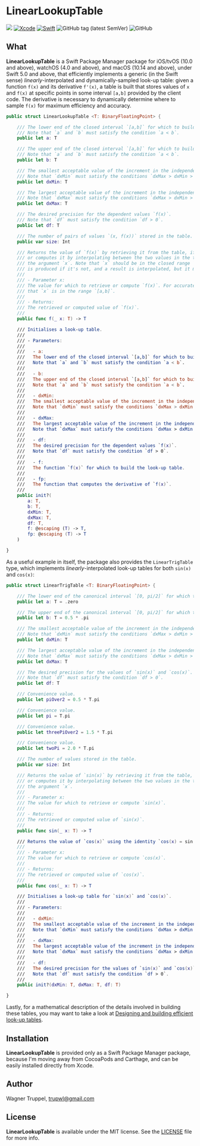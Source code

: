 # LinearLookupTable
![](https://img.shields.io/badge/platforms-iOS%2010%20%7C%20tvOS%2010%20%7C%20watchOS%204%20%7C%20macOS%2010.14-red)
[![Xcode](https://img.shields.io/badge/Xcode-11-blueviolet.svg)](https://developer.apple.com/xcode)
[![Swift](https://img.shields.io/badge/Swift-5.0-orange.svg)](https://swift.org)
![GitHub tag (latest SemVer)](https://img.shields.io/github/v/tag/wltrup/LinearLookupTable)
![GitHub](https://img.shields.io/github/license/wltrup/LinearLookupTable)

## What

**LinearLookupTable** is a Swift Package Manager package for iOS/tvOS (10.0 and above), watchOS (4.0 and above), and macOS (10.14 and above), under Swift 5.0 and above,  that efficiently implements a generic (in the Swift sense) *linearly*-interpolated and dynamically-sampled look-up table: given a function `f(x)` and its derivative `f'(x)`, a table is built that stores values of `x` and `f(x)` at specific points in some interval `[a,b]` provided by the client code. The derivative is necessary to dynamically determine  where to sample `f(x)` for maximum efficiency and accuracy.

```swift
public struct LinearLookupTable <T: BinaryFloatingPoint> {

    /// The lower end of the closed interval `[a,b]` for which to build the look-up table.
    /// Note that `a` and `b` must satisfy the condition `a < b`.
    public let a: T

    /// The upper end of the closed interval `[a,b]` for which to build the look-up table.
    /// Note that `a` and `b` must satisfy the condition `a < b`.
    public let b: T

    /// The smallest acceptable value of the increment in the independent value `x`.
    /// Note that `dxMin` must satisfy the conditions `dxMax > dxMin > 0`.
    public let dxMin: T

    /// The largest acceptable value of the increment in the independent value `x`.
    /// Note that `dxMax` must satisfy the conditions `dxMax > dxMin > 0`.
    public let dxMax: T

    /// The desired precision for the dependent values `f(x)`.
    /// Note that `df` must satisfy the condition `df > 0`.
    public let df: T

    /// The number of pairs of values `(x, f(x))` stored in the table.
    public var size: Int

    /// Returns the value of `f(x)` by retrieving it from the table, if it exists there,
    /// or computes it by interpolating between the two values in the table that bracket
    /// the argument `x`. Note that `x` should be in the closed range `[a,b]`. No error
    /// is produced if it's not, and a result is interpolated, but it may be wildly innacurate.
    ///
    /// - Parameter x:
    /// The value for which to retrieve or compute `f(x)`. For accurate results, make sure
    /// that `x` is in the range `[a,b]`.
    ///
    /// - Returns:
    /// The retrieved or computed value of `f(x)`.
    ///
    public func f(_ x: T) -> T

    /// Initialises a look-up table.
    ///
    /// - Parameters:
    ///
    ///   - a:
    ///   The lower end of the closed interval `[a,b]` for which to build the look-up table.
    ///   Note that `a` and `b` must satisfy the condition `a < b`.
    ///
    ///   - b:
    ///   The upper end of the closed interval `[a,b]` for which to build the look-up table.
    ///   Note that `a` and `b` must satisfy the condition `a < b`.
    ///
    ///   - dxMin:
    ///   The smallest acceptable value of the increment in the independent value `x`.
    ///   Note that `dxMin` must satisfy the conditions `dxMax > dxMin > 0`.
    ///
    ///   - dxMax:
    ///   The largest acceptable value of the increment in the independent value `x`.
    ///   Note that `dxMax` must satisfy the conditions `dxMax > dxMin > 0`.
    ///
    ///   - df:
    ///   The desired precision for the dependent values `f(x)`.
    ///   Note that `df` must satisfy the condition `df > 0`.
    ///
    ///   - f:
    ///   The function `f(x)` for which to build the look-up table.
    ///
    ///   - fp:
    ///   The function that computes the derivative of `f(x)`.
    ///
    public init?(
        a: T,
        b: T,
        dxMin: T,
        dxMax: T,
        df: T,
        f: @escaping (T) -> T,
        fp: @escaping (T) -> T
    )

}
```

As a useful example in itself, the package also provides the `LinearTrigTable` type, which implements *linearly*-interpolated look-up tables for both `sin(x)` and `cos(x)`:

```swift
public struct LinearTrigTable <T: BinaryFloatingPoint> {

    /// The lower end of the canonical interval `[0, pi/2]` for which to build the look-up table.
    public let a: T = .zero

    /// The upper end of the canonical interval `[0, pi/2]` for which to build the look-up table.
    public let b: T = 0.5 * .pi

    /// The smallest acceptable value of the increment in the independent value `x`.
    /// Note that `dxMin` must satisfy the conditions `dxMax > dxMin > 0`.
    public let dxMin: T

    /// The largest acceptable value of the increment in the independent value `x`.
    /// Note that `dxMax` must satisfy the conditions `dxMax > dxMin > 0`.
    public let dxMax: T

    /// The desired precision for the values of `sin(x)` and `cos(x)`.
    /// Note that `df` must satisfy the condition `df > 0`.
    public let df: T

    /// Convenience value.
    public let piOver2 = 0.5 * T.pi

    /// Convenience value.
    public let pi = T.pi

    /// Convenience value.
    public let threePiOver2 = 1.5 * T.pi

    /// Convenience value.
    public let twoPi = 2.0 * T.pi

    /// The number of values stored in the table.
    public var size: Int

    /// Returns the value of `sin(x)` by retrieving it from the table, if it exists there,
    /// or computes it by interpolating between the two values in the table that bracket
    /// the argument `x`.
    ///
    /// - Parameter x:
    /// The value for which to retrieve or compute `sin(x)`.
    ///
    /// - Returns:
    /// The retrieved or computed value of `sin(x)`.
    ///
    public func sin(_ x: T) -> T

    /// Returns the value of `cos(x)` using the identity `cos(x) = sin(x + pi/2)`.
    ///
    /// - Parameter x:
    /// The value for which to retrieve or compute `cos(x)`.
    ///
    /// - Returns:
    /// The retrieved or computed value of `cos(x)`.
    ///
    public func cos(_ x: T) -> T

    /// Initialises a look-up table for `sin(x)` and `cos(x)`.
    ///
    /// - Parameters:
    ///
    ///   - dxMin:
    ///   The smallest acceptable value of the increment in the independent value `x`.
    ///   Note that `dxMin` must satisfy the conditions `dxMax > dxMin > 0`.
    ///
    ///   - dxMax:
    ///   The largest acceptable value of the increment in the independent value `x`.
    ///   Note that `dxMax` must satisfy the conditions `dxMax > dxMin > 0`.
    ///
    ///   - df:
    ///   The desired precision for the values of `sin(x)` and `cos(x)`.
    ///   Note that `df` must satisfy the condition `df > 0`.
    ///
    public init?(dxMin: T, dxMax: T, df: T)

}
```

Lastly, for a mathematical description of the details involved in building these tables, you may want to take a look at [Designing and building efficient look-up tables](./lookup_tables.pdf). 

## Installation

**LinearLookupTable** is provided only as a Swift Package Manager package, because I'm moving away from CocoaPods and Carthage, and can be easily installed directly from Xcode.

## Author

Wagner Truppel, trupwl@gmail.com

## License

**LinearLookupTable** is available under the MIT license. See the [LICENSE](./LICENSE) file for more info.
